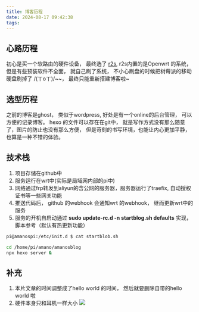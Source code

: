 ```yaml
---
title: 博客历程
date: 2024-08-17 09:42:38
tags:
---
```



## 心路历程

初心是买一个软路由的硬件设备， 最终选了 [r2s](https://wiki.friendlyelec.com/wiki/index.php/NanoPi_R2S/zh), r2s内置的是Openwrt 的系统，但是有些预装软件不全面， 就自己刷了系统， 不小心刷盘的时候把树莓派的移动硬盘刷掉了 /(ㄒoㄒ)/~~， 最终只能重新搭建博客啦~


## 选型历程

之前的博客是ghost， 类似于wordpress, 好处是有一个online的后台管理， 可以方便的记录博客。
hexo 的文件可以存在在git中， 就是写作方式没有那么随意了，图片的防止也没有那么方便， 但是苛刻的书写环境，也能让内心更加平静， 也算是一种不错的体验。

## 技术栈

1. 项目存储在github中
2. 服务运行在wrt中(实际是局域网内部的pi中)
3. 网络通过frp转发到aliyun的含公网的服务器，服务器运行了traefix, 自动授权证书等一些网关功能
4. 推送代码后， github 的webhook 会通知wrt 的webhook， 继而更新wrt中的服务
5. 服务的开机自启动通过 **sudo update-rc.d -n startblog.sh defaults** 实现，脚本参考（默认有热更新功能）

```bash
pi@amanospi:/etc/init.d $ cat startblob.sh

cd /home/pi/amano/amanosblog
npx hexo server &
```


## 补充
1. 本片文章的时间调整成了hello world 的时间， 然后就要删除自带的hello world 啦
2. 硬件本身只和耳机一样大小
![](/images/r2s.jpg)